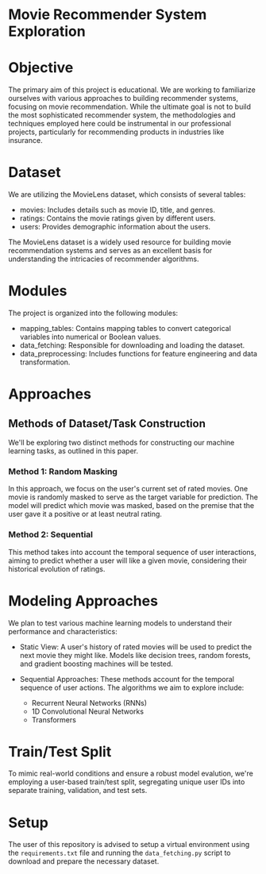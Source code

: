 # Movie Recommender System Exploration

# Objective
The primary aim of this project is educational. We are working to familiarize ourselves with various approaches to building recommender systems, focusing on movie recommendation. While the ultimate goal is not to build the most sophisticated recommender system, the methodologies and techniques employed here could be instrumental in our professional projects, particularly for recommending products in industries like insurance.

# Dataset
We are utilizing the MovieLens dataset, which consists of several tables:

- movies: Includes details such as movie ID, title, and genres.
- ratings: Contains the movie ratings given by different users.
- users: Provides demographic information about the users.

The MovieLens dataset is a widely used resource for building movie recommendation systems and serves as an excellent basis for understanding the intricacies of recommender algorithms.

# Modules
The project is organized into the following modules:

- mapping_tables: Contains mapping tables to convert categorical variables into numerical or Boolean values.
- data_fetching: Responsible for downloading and loading the dataset.
- data_preprocessing: Includes functions for feature engineering and data transformation.

# Approaches
## Methods of Dataset/Task Construction
We'll be exploring two distinct methods for constructing our machine learning tasks, as outlined in this paper.

### Method 1: Random Masking
In this approach, we focus on the user's current set of rated movies. One movie is randomly masked to serve as the target variable for prediction. The model will predict which movie was masked, based on the premise that the user gave it a positive or at least neutral rating.

### Method 2: Sequential
This method takes into account the temporal sequence of user interactions, aiming to predict whether a user will like a given movie, considering their historical evolution of ratings.

# Modeling Approaches
We plan to test various machine learning models to understand their performance and characteristics:

- Static View: A user's history of rated movies will be used to predict the next movie they might like. Models like decision trees, random forests, and gradient boosting machines will be tested.

- Sequential Approaches: These methods account for the temporal sequence of user actions. The algorithms we aim to explore include:

  - Recurrent Neural Networks (RNNs)
  - 1D Convolutional Neural Networks
  - Transformers

# Train/Test Split
To mimic real-world conditions and ensure a robust model evalution, we're employing a user-based train/test split, segregating unique user IDs into separate training, validation, and test sets.

# Setup
The user of this repository is advised to setup a virtual environment using the `requirements.txt` file and running the `data_fetching.py` script to download and prepare the necessary dataset.